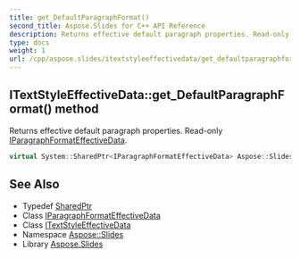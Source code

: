 ```yaml
---
title: get_DefaultParagraphFormat()
second_title: Aspose.Slides for C++ API Reference
description: Returns effective default paragraph properties. Read-only IParagraphFormatEffectiveData.
type: docs
weight: 1
url: /cpp/aspose.slides/itextstyleeffectivedata/get_defaultparagraphformat/
---
```

## ITextStyleEffectiveData::get_DefaultParagraphFormat() method


Returns effective default paragraph properties. Read-only [IParagraphFormatEffectiveData](../../iparagraphformateffectivedata/).

```cpp
virtual System::SharedPtr<IParagraphFormatEffectiveData> Aspose::Slides::ITextStyleEffectiveData::get_DefaultParagraphFormat()=0
```

## See Also

* Typedef [SharedPtr](../../system/sharedptr/)
* Class [IParagraphFormatEffectiveData](../iparagraphformateffectivedata/)
* Class [ITextStyleEffectiveData](./)
* Namespace [Aspose::Slides](../)
* Library [Aspose.Slides](../../)